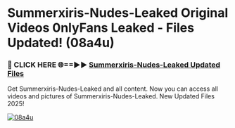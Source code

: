 # Summerxiris-Nudes-Leaked Original Videos 0nlyFans Leaked - Files Updated! (08a4u)

<h3>🔴 CLICK HERE 🌐==►► <a href="https://tinyurl.com/4mcuefdz" rel="nofollow">Summerxiris-Nudes-Leaked Updated Files</a></h3>

Get Summerxiris-Nudes-Leaked and all content. Now you can access all videos and pictures of Summerxiris-Nudes-Leaked. New Updated Files 2025!

[![08a4u](https://i.imgur.com/StAQSOY.gif)](https://tinyurl.com/4mcuefdz)
